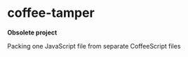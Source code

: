 # coffee-tamper

**Obsolete project**

Packing one JavaScript file from separate CoffeeScript files
